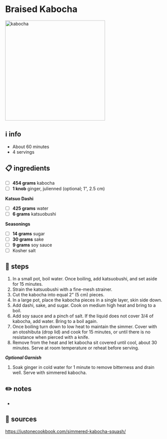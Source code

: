 # Braised Kabocha  
<img src="https://www.justonecookbook.com/wp-content/uploads/2019/09/Simmered-Kabocha-5770-I.jpg" alt="kabocha" width="320">

## ℹ️ info  
* About 60 minutes  
* 4 servings  

## 📋 ingredients  
- [ ] **454 grams**   kabocha
- [ ] **1   knob**  ginger, julienned (optional; 1", 2.5 cm)  

**Katsuo Dashi**  

- [ ] **425 grams**  water
- [ ] **6   grams** katsuobushi  

**Seasonings**  

- [ ] **14  grams**    sugar
- [ ] **30  grams**    sake
- [ ] **9   grams** soy sauce
- [ ] Kosher salt

## 🔪 steps  
1. In a small pot, boil water. Once boiling, add katsuobushi, and set aside for 15 minutes.
2. Strain the katsuobushi with a fine-mesh strainer.
3. Cut the kabocha into equal 2” (5 cm) pieces.
4. In a large pot, place the kabocha pieces in a single layer, skin side down.
5. Add dashi, sake, and sugar. Cook on medium high heat and bring to a boil.
6. Add soy sauce and a pinch of salt. If the liquid does not cover 3/4 of kabocha, add water. Bring to a boil again.
7. Once boiling turn down to low heat to maintain the simmer. Cover with an otoshibuta (drop lid) and cook for 15 minutes, or until there is no resistance when pierced with a knife.
10. Remove from the heat and let kabocha sit covered until cool, about 30 minutes. Serve at room temperature or reheat before serving.

***Optional Garnish***  

1. Soak ginger in cold water for 1 minute to remove bitterness and drain well. Serve with simmered kabocha.

## ✏️ notes  
* 

## 🔗 sources  
https://justonecookbook.com/simmered-kabocha-squash/  
